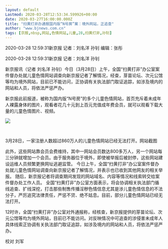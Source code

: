 ```yaml
---
layout: default
Lastmod: 2020-03-28T12:53:34.599926+00:00
date: 2020-03-27T16:00:00.000Z
title: "扫黄打非办通报国内版“N号房”案：境外网站，正追查"
author: "www.bjnews.com.cn"
tags: [京报,nbsp,网站,色情网站,儿童,28,扫黄打非,孙钊]
---
```


2020-03-28 12:59:31新京报 记者：刘名洋 孙钊 编辑：张彤

2020-03-28 12:59:31新京报 记者：刘名洋 孙钊

新京报讯（记者 刘名洋 孙钊）今日（3月28日）上午，全国“扫黄打非”办公室案件督办处就儿童色情网站调查向新京报记者了解情况，经查，芽苗论坛、次元公馆等均为境外网站，目前已不能访问，正协调有关执法部门取证追踪，如涉及境内的网站和人员，将依法严惩严办。 

新京报此前报道，被称为国内版“N号房”的多个儿童色情网站，首页充斥着未成年人裸露身体的图片，观看者花几十元到上百元充值成年费会员，就可以观看下载大量的儿童色情图片、视频。

![](https://images.weserv.nl/?url=https%3A//media.bjnews.com.cn/cover/2020/03/28/4907951529887081596.jpeg)

   

3月28日，一家注册人数超过860万人的儿童色情网站已经无法打开。网站截图

此外，这些网站靠会员会费维持，其中一网站会员数达800多万人，另一个网站每三分钟就增加一个会员。由于服务器位于境外，即使被举报后被封停，这些网站建设运维人员频繁更换网址逃避监管。 今日上午，全国“扫黄打非”办公室案件督办处就儿童色情网站调查向新京报记者了解情况，并表示也已收到其他网友的相关举报。 随后，新京报记者将调查期间发现的网站域名、内容等情况和线索转交给案件督办处工作人员。 全国“扫黄打非”办公室方面表示，将会协调相关执法部门循线追查、扩线深挖，打击那些制售传播淫秽色情信息尤其是涉儿童色情信息的不法分子，严厉追究法律责任，严惩不贷、绝不姑息。目前，部分儿童色情网站已经无法打开。 

12时许，全国“扫黄打非”办公室对外通报称，经核查，新京报提供的芽苗论坛、次元公馆等均为境外网站，目前已不能访问。对反映情况中可追查的涉侵害未成年人具体线索正协调有关执法部门取证追踪，如涉及境内的网站和人员，将依法严惩严办。

校对 刘军

